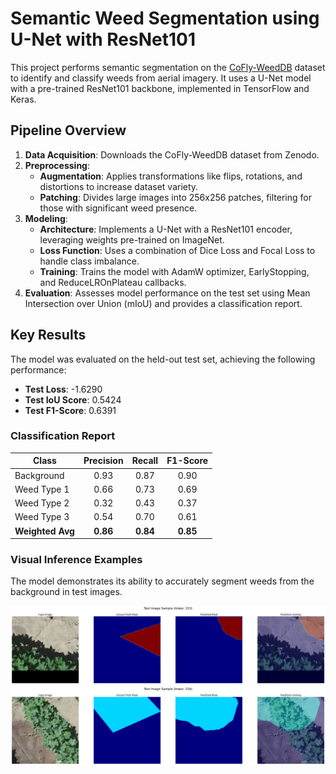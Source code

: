 # Semantic Weed Segmentation using U-Net with ResNet101

This project performs semantic segmentation on the [CoFly-WeedDB](https://zenodo.org/records/6697343) dataset to identify and classify weeds from aerial imagery. It uses a U-Net model with a pre-trained ResNet101 backbone, implemented in TensorFlow and Keras.

## Pipeline Overview

1.  **Data Acquisition**: Downloads the CoFly-WeedDB dataset from Zenodo.
2.  **Preprocessing**:
    -   **Augmentation**: Applies transformations like flips, rotations, and distortions to increase dataset variety.
    -   **Patching**: Divides large images into 256x256 patches, filtering for those with significant weed presence.
3.  **Modeling**:
    -   **Architecture**: Implements a U-Net with a ResNet101 encoder, leveraging weights pre-trained on ImageNet.
    -   **Loss Function**: Uses a combination of Dice Loss and Focal Loss to handle class imbalance.
    -   **Training**: Trains the model with AdamW optimizer, EarlyStopping, and ReduceLROnPlateau callbacks.
4.  **Evaluation**: Assesses model performance on the test set using Mean Intersection over Union (mIoU) and provides a classification report.

## Key Results

The model was evaluated on the held-out test set, achieving the following performance:

-   **Test Loss**: -1.6290
-   **Test IoU Score**: 0.5424
-   **Test F1-Score**: 0.6391

### Classification Report

| Class        | Precision | Recall | F1-Score |
|--------------|:---------:|:------:|:--------:|
| Background   |   0.93    |  0.87  |   0.90   |
| Weed Type 1  |   0.66    |  0.73  |   0.69   |
| Weed Type 2  |   0.32    |  0.43  |   0.37   |
| Weed Type 3  |   0.54    |  0.70  |   0.61   |
|**Weighted Avg**|**0.86**  |**0.84**| **0.85** |

### Visual Inference Examples
The model demonstrates its ability to accurately segment weeds from the background in test images.

![Random Output 1](output/prediction_sample_1.png)
![Random Output 2](output/prediction_sample_2.png)
